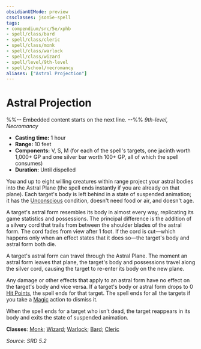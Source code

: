 ```yaml
---
obsidianUIMode: preview
cssclasses: json5e-spell
tags:
- compendium/src/5e/xphb
- spell/class/bard
- spell/class/cleric
- spell/class/monk
- spell/class/warlock
- spell/class/wizard
- spell/level/9th-level
- spell/school/necromancy
aliases: ["Astral Projection"]
---
```

# Astral Projection
%%-- Embedded content starts on the next line. --%%
*9th-level, Necromancy*  

- **Casting time:** 1 hour
- **Range:** 10 feet
- **Components:** V, S, M (for each of the spell's targets, one jacinth worth 1,000+ GP and one silver bar worth 100+ GP, all of which the spell consumes)
- **Duration:** Until dispelled

You and up to eight willing creatures within range project your astral bodies into the Astral Plane (the spell ends instantly if you are already on that plane). Each target's body is left behind in a state of suspended animation; it has the [Unconscious](conditions.md#Unconscious) condition, doesn't need food or air, and doesn't age.

A target's astral form resembles its body in almost every way, replicating its game statistics and possessions. The principal difference is the addition of a silvery cord that trails from between the shoulder blades of the astral form. The cord fades from view after 1 foot. If the cord is cut—which happens only when an effect states that it does so—the target's body and astral form both die.

A target's astral form can travel through the Astral Plane. The moment an astral form leaves that plane, the target's body and possessions travel along the silver cord, causing the target to re-enter its body on the new plane.

Any damage or other effects that apply to an astral form have no effect on the target's body and vice versa. If a target's body or astral form drops to 0 [Hit Points](hit-points-xphb.md), the spell ends for that target. The spell ends for all the targets if you take a [Magic](actions.md#Magic) action to dismiss it.

When the spell ends for a target who isn't dead, the target reappears in its body and exits the state of suspended animation.

**Classes**: [Monk](list-spells-classes-monk.md); [Wizard](list-spells-classes-wizard.md); [Warlock](list-spells-classes-warlock.md); [Bard](list-spells-classes-bard.md); [Cleric](list-spells-classes-cleric.md)

*Source: SRD 5.2*